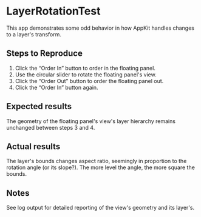 # LayerRotationTest

This app demonstrates some odd behavior in how AppKit handles changes to a layer's transform.

## Steps to Reproduce

1. Click the “Order In” button to order in the floating panel.
2. Use the circular slider to rotate the floating panel's view.
3. Click the “Order Out” button to order the floating panel out.
4. Click the “Order In” button again.

## Expected results

The geometry of the floating panel's view's layer hierarchy remains unchanged between steps 3 and 4.

## Actual results

The layer's bounds changes aspect ratio, seemingly in proportion to the rotation angle (or its slope?). The more level the angle, the more square the bounds.

## Notes

See log output for detailed reporting of the view's geometry and its layer's.
